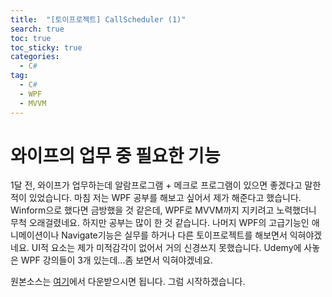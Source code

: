 ```yaml
---
title:  "[토이프로젝트] CallScheduler (1)"
search: true
toc: true
toc_sticky: true
categories: 
  - C#
tag:
  - C#
  - WPF
  - MVVM
---
```


# 와이프의 업무 중 필요한 기능
1달 전, 와이프가 업무하는데 알람프로그램 + 메크로 프로그램이 있으면 좋겠다고 말한적이 있었습니다.
마침 저는 WPF 공부를 해보고 싶어서 제가 해준다고 했습니다.
Winform으로 했다면 금방했을 것 같은데, WPF로 MVVM까지 지키려고 노력했더니 무척 오래걸렸네요.
하지만 공부는 많이 한 것 같습니다.
나머지 WPF의 고급기능인 애니메이션이나 Navigate기능은 실무를 하거나 다른 토이프로젝트를 해보면서 익혀야겠네요.
UI적 요소는 제가 미적감각이 없어서 거의 신경쓰지 못했습니다. Udemy에 사놓은 WPF 강의들이 3개 있는데...좀 보면서 익혀야겠네요.

원본소스는 [여기](https://github.com/christian289/CallScheduler)에서 다운받으시면 됩니다.
그럼 시작하겠습니다.